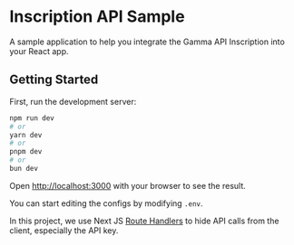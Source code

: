 # Inscription API Sample

A sample application to help you integrate the Gamma API Inscription into your React app.

## Getting Started

First, run the development server:

```bash
npm run dev
# or
yarn dev
# or
pnpm dev
# or
bun dev
```

Open [http://localhost:3000](http://localhost:3000) with your browser to see the result.

You can start editing the configs by modifying `.env`.

In this project, we use Next JS [Route Handlers](https://nextjs.org/docs/app/building-your-application/routing/route-handlers) to hide API calls from the client, especially the API key.
